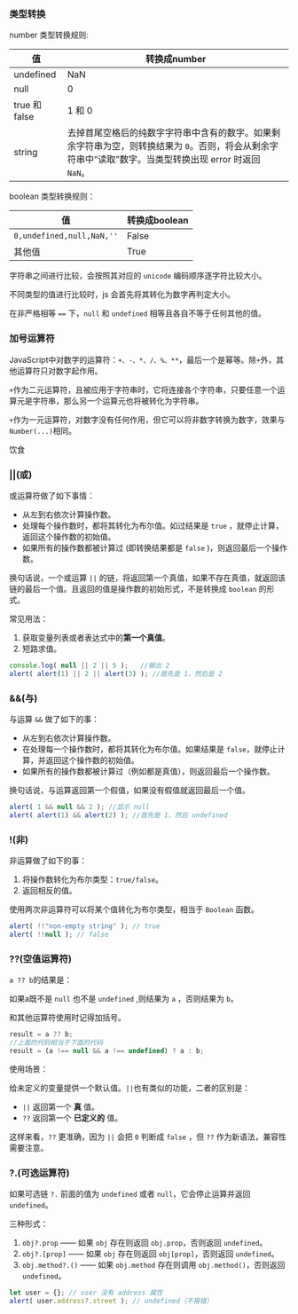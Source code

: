 ### 类型转换

number 类型转换规则:

| 值            | 转换成number                                                 |
| ------------- | ------------------------------------------------------------ |
| undefined     | NaN                                                          |
| null          | 0                                                            |
| true 和 false | 1 和 0                                                       |
| string        | 去掉首尾空格后的纯数字字符串中含有的数字。如果剩余字符串为空，则转换结果为 `0`。否则，将会从剩余字符串中“读取”数字。当类型转换出现 error 时返回 `NaN`。 |

boolean 类型转换规则：

| 值                        | 转换成boolean |
| ------------------------- | ------------- |
| `0,undefined,null,NaN,''` | False         |
| 其他值                    | True          |

字符串之间进行比较，会按照其对应的 `unicode` 编码顺序逐字符比较大小。

不同类型的值进行比较时，js 会首先将其转化为数字再判定大小。

在非严格相等 `==` 下，`null` 和 `undefined` 相等且各自不等于任何其他的值。

### 加号运算符

JavaScript中对数字的运算符：`+、-、*、/、%、**`，最后一个是幂等。除`+`外，其他运算符只对数字起作用。

`+`作为二元运算符，且被应用于字符串时，它将连接各个字符串，只要任意一个运算元是字符串，那么另一个运算元也将被转化为字符串。

`+`作为一元运算符，对数字没有任何作用，但它可以将非数字转换为数字，效果与`Number(...)`相同。

饮食

### ||(或)

或运算符做了如下事情：

- 从左到右依次计算操作数。
- 处理每个操作数时，都将其转化为布尔值。如过结果是 `true` ，就停止计算，返回这个操作数的初始值。
- 如果所有的操作数都被计算过 (即转换结果都是 `false` )，则返回最后一个操作数。

换句话说，一个或运算 `||` 的链，将返回第一个真值，如果不存在真值，就返回该链的最后一个值。且返回的值是操作数的初始形式，不是转换成 `boolean` 的形式。

常见用法：

1. 获取变量列表或者表达式中的**第一个真值**。
2. 短路求值。

```javascript
console.log( null || 2 || 5 );   //输出 2
alert( alert(1) || 2 || alert(3) ); //首先是 1，然后是 2
```

### &&(与)

与运算 `&&` 做了如下的事：

- 从左到右依次计算操作数。
- 在处理每一个操作数时，都将其转化为布尔值。如果结果是  `false`，就停止计算，并返回这个操作数的初始值。
- 如果所有的操作数都被计算过（例如都是真值），则返回最后一个操作数。

换句话说，与运算返回第一个假值，如果没有假值就返回最后一个值。

```javascript
alert( 1 && null && 2 ); //显示 null
alert( alert(1) && alert(2) ); //首先是 1，然后 undefined
```

### !(非)

非运算做了如下的事：

1. 将操作数转化为布尔类型：`true/false`。
2. 返回相反的值。

使用两次非运算符可以将某个值转化为布尔类型，相当于 `Boolean` 函数。

```javascript
alert( !!"non-empty string" ); // true
alert( !!null ); // false
```

### ??(空值运算符)

`a ?? b`的结果是：

如果a既不是 `null` 也不是 `undefined` ,则结果为 `a` ，否则结果为 `b`。

和其他运算符使用时记得加括号。

```javascript
result = a ?? b;
//上面的代码相当于下面的代码
result = (a !== null && a !== undefined) ? a : b;
```

使用场景：

给未定义的变量提供一个默认值。`||`也有类似的功能，二者的区别是：

- `||` 返回第一个 **真** 值。
- `??` 返回第一个 **已定义的** 值。

这样来看，`??` 更准确，因为 `||` 会把 `0` 判断成 `false` ，但 `??` 作为新语法，兼容性需要注意。

### ?.(可选运算符)

如果可选链 `?.` 前面的值为 `undefined` 或者 `null`，它会停止运算并返回 `undefined`。

三种形式：

1. `obj?.prop` —— 如果 `obj` 存在则返回 `obj.prop`，否则返回 `undefined`。
2. `obj?.[prop]` —— 如果 `obj` 存在则返回 `obj[prop]`，否则返回 `undefined`。
3. `obj.method?.()` —— 如果 `obj.method` 存在则调用 `obj.method()`，否则返回 `undefined`。

```javascript
let user = {}; // user 没有 address 属性
alert( user.address?.street ); // undefined（不报错）
```

